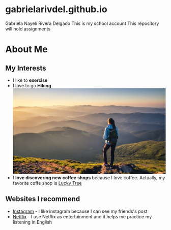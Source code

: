 # gabrielarivdel.github.io 
Gabriela Nayeli Rivera Delgado
This is my school account
This repository will hold assignments

# About Me
## My Interests
- I like to **exercise**
- I love to go **Hiking** ![Hiking](Hiking.jpg)
- I **love discovering new coffee shops** because I love coffee. Actually, my favorite coffe shop is [Lucky Tree](www.luckytreeraleigh.com) 
## Websites I recommend
 - [Instagram](www.instagram.com) - I like instagram because I can see my friends's post
 - [Netflix](www.netflix.com) - I use Netflix as entertainment and it helps me practice my listening in English